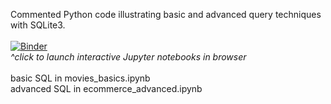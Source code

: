 
Commented Python code  illustrating basic and advanced query techniques with SQLite3.
<br><br>
[![Binder](https://mybinder.org/badge_logo.svg)](https://mybinder.org/v2/gh/alandavidgrunberg/SQL_notebooks/HEAD)<br>
<i>^click to launch interactive Jupyter notebooks in browser</i>
<br><br>
basic SQL in movies_basics.ipynb <br>
advanced SQL in ecommerce_advanced.ipynb
